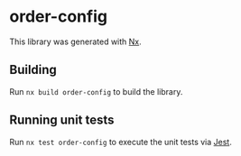 # order-config

This library was generated with [Nx](https://nx.dev).

## Building

Run `nx build order-config` to build the library.

## Running unit tests

Run `nx test order-config` to execute the unit tests via [Jest](https://jestjs.io).
